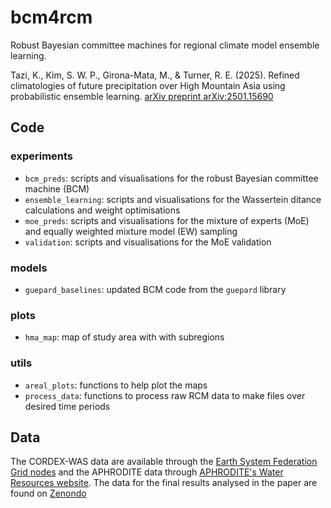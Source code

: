 # bcm4rcm

Robust Bayesian committee machines for regional climate model ensemble learning.

Tazi, K., Kim, S. W. P., Girona-Mata, M., & Turner, R. E. (2025). Refined climatologies of future precipitation over High Mountain Asia using probabilistic ensemble learning. [arXiv preprint arXiv:2501.15690](https://arxiv.org/abs/2501.15690)

## Code

### experiments
 * `bcm_preds`: scripts and visualisations for the robust Bayesian committee machine (BCM)
 * `ensemble_learning`: scripts and visualisations for the Wassertein ditance calculations and weight optimisations
 * `moe_preds`: scripts and visualisations for the mixture of experts (MoE) and equally weighted mixture model (EW) sampling
 * `validation`: scripts and visualisations for the MoE validation

### models
 * `guepard_baselines`: updated BCM code from the `guepard` library

### plots
 * `hma_map`: map of study area with with subregions

### utils
* `areal_plots`: functions to help plot the maps
* `process_data`: functions to process raw RCM data to make files over desired time periods

## Data
The CORDEX-WAS data are available through the [Earth System Federation Grid nodes](https://esgf-metagrid.cloud.dkrz.de) and the APHRODITE data through [APHRODITE's Water Resources website](http://aphrodite.st.hirosaki-u.ac.jp/download/). The data for the final results analysed in the paper are found on [Zenondo](https://doi.org/10.5281/zenodo.14837272)

